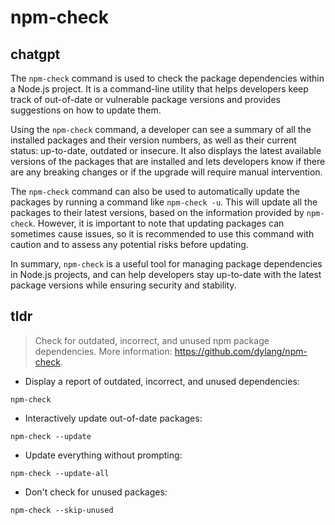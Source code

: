 # npm-check 
## chatgpt 
The `npm-check` command is used to check the package dependencies within a Node.js project. It is a command-line utility that helps developers keep track of out-of-date or vulnerable package versions and provides suggestions on how to update them. 

Using the `npm-check` command, a developer can see a summary of all the installed packages and their version numbers, as well as their current status: up-to-date, outdated or insecure. It also displays the latest available versions of the packages that are installed and lets developers know if there are any breaking changes or if the upgrade will require manual intervention. 

The `npm-check` command can also be used to automatically update the packages by running a command like `npm-check -u`. This will update all the packages to their latest versions, based on the information provided by `npm-check`. However, it is important to note that updating packages can sometimes cause issues, so it is recommended to use this command with caution and to assess any potential risks before updating.

In summary, `npm-check` is a useful tool for managing package dependencies in Node.js projects, and can help developers stay up-to-date with the latest package versions while ensuring security and stability. 

## tldr 
 
> Check for outdated, incorrect, and unused npm package dependencies.
> More information: <https://github.com/dylang/npm-check>.

- Display a report of outdated, incorrect, and unused dependencies:

`npm-check`

- Interactively update out-of-date packages:

`npm-check --update`

- Update everything without prompting:

`npm-check --update-all`

- Don't check for unused packages:

`npm-check --skip-unused`
